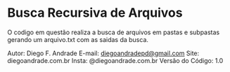 # Busca Recursiva de Arquivos

O codigo em questão realiza a busca de arquivos em pastas e subpastas gerando um arquivo.txt com as saidas da busca.

Autor: Diego F. Andrade E-mail: diegoandradepd@gmail.com Site: diegoandrade.com.br Insta: @diegoandrade.com.br 
Versão do Código: 1.0
